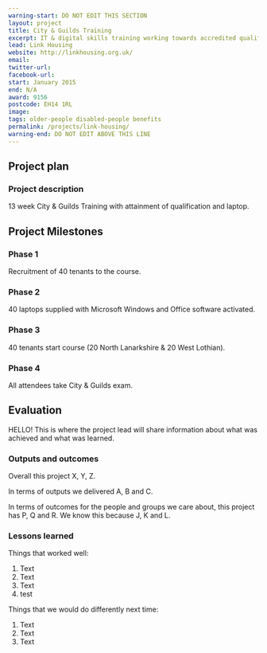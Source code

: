 ```yaml
---
warning-start: DO NOT EDIT THIS SECTION
layout: project
title: City & Guilds Training
excerpt: IT & digital skills training working towards accredited qualifications
lead: Link Housing
website: http://linkhousing.org.uk/
email: 
twitter-url: 
facebook-url: 
start: January 2015
end: N/A
award: 9156
postcode: EH14 1RL
image:
tags: older-people disabled-people benefits 
permalink: /projects/link-housing/
warning-end: DO NOT EDIT ABOVE THIS LINE
---
```


## Project plan

### Project description

13 week City & Guilds Training with attainment of qualification and laptop.



## Project Milestones

### Phase 1
 
Recruitment of 40 tenants to the course.

### Phase 2

40 laptops supplied with Microsoft Windows and Office software activated.

### Phase 3

40 tenants start course (20 North Lanarkshire & 20 West Lothian).

### Phase 4

All attendees take City & Guilds exam.



## Evaluation

HELLO!   This is where the project lead will share information about what was achieved and what was learned.

### Outputs and outcomes

Overall this project X, Y, Z.

In terms of outputs we delivered A, B and C.

In terms of outcomes for the people and groups we care about, this project has P, Q and R. We know this because J, K and L.

### Lessons learned

Things that worked well:

1. Text
2. Text
3. Text
4. test

Things that we would do differently next time:

1. Text
2. Text
3. Text
